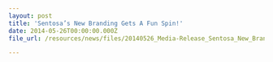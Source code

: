 ```yaml
---
layout: post
title: 'Sentosa’s New Branding Gets A Fun Spin!'
date: 2014-05-26T00:00:00.000Z
file_url: /resources/news/files/20140526_Media-Release_Sentosa_New_Branding_gets_a_Fun_Spin.pdf

---
```


